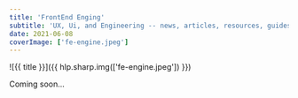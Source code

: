 ```yaml
---
title: 'FrontEnd Enging'
subtitle: 'UX, Ui, and Engineering -- news, articles, resources, guides and more for powering a modern Frontend'
date: 2021-06-08
coverImage: ['fe-engine.jpeg']
---
```


![{{ title }}]({{ hlp.sharp.img(['fe-engine.jpeg']) }})

Coming soon...
